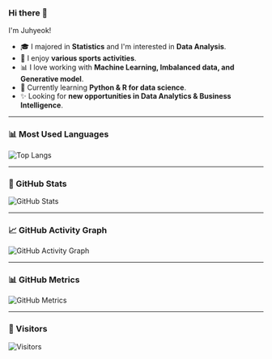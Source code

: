 ### Hi there 👋  
I'm Juhyeok!  

- 🎓 I majored in **Statistics** and I'm interested in **Data Analysis**.  
- 🏃 I enjoy **various sports activities**.  
- 📊 I love working with **Machine Learning, Imbalanced data, and Generative model**.  
- 🌱 Currently learning **Python & R for data science**.  
- ✨ Looking for **new opportunities in Data Analytics & Business Intelligence**.  

---
### 📊 Most Used Languages
![Top Langs](https://github-readme-stats.vercel.app/api/top-langs/?username=hjuhyeok&layout=compact&theme=dark)

---
### 🚀 GitHub Stats
![GitHub Stats](https://github-readme-stats.vercel.app/api?username=hjuhyeok&show_icons=true&theme=dark)

---
### 📈 GitHub Activity Graph
![GitHub Activity Graph](https://github-readme-activity-graph.vercel.app/graph?username=hjuhyeok&theme=react)

---
### 📊 GitHub Metrics
![GitHub Metrics](https://github-profile-summary-cards.vercel.app/api/cards/profile-details?username=hjuhyeok&theme=github_dark)

---
### 👀 Visitors
![Visitors](https://visitor-badge.glitch.me/badge?page_id=hjuhyeok)
